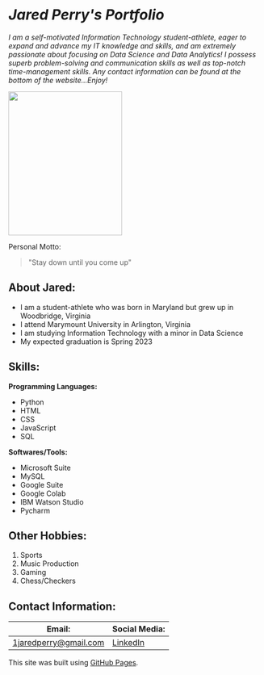 # _**Jared Perry's Portfolio**_
*I am a self-motivated Information Technology student-athlete, eager to
expand and advance my IT knowledge and skills, and am extremely passionate about focusing on Data Science and Data Analytics! I possess superb problem-solving and communication skills as well as top-notch time-management skills. Any contact information can be found at the bottom of the website...Enjoy!*


<img src="https://user-images.githubusercontent.com/78187692/108305336-bebc7200-7177-11eb-8264-f23e624b4843.jpg" width="225" height="285">

Personal Motto:
> "Stay down until you come up"


## About Jared:
* I am a student-athlete who was born in Maryland but grew up in Woodbridge, Virginia 
* I attend Marymount University in Arlington, Virginia
* I am studying Information Technology with a minor in Data Science 
* My expected graduation is Spring 2023

## Skills:
**Programming Languages:**
- Python
- HTML
- CSS
- JavaScript
- SQL

**Softwares/Tools:**
- Microsoft Suite
- MySQL
- Google Suite
- Google Colab
- IBM Watson Studio
- Pycharm

## Other Hobbies:
1. Sports
1. Music Production
1. Gaming
1. Chess/Checkers



## Contact Information:

Email: | Social Media:
------------ | -------------
1jaredperry@gmail.com | <a href="https://www.linkedin.com/in/jared-perry-828391205/">LinkedIn</a>



This site was built using [GitHub Pages](https://pages.github.com/).








